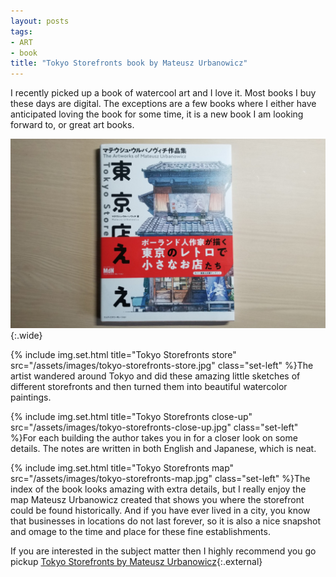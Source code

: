 ```yaml
---
layout: posts
tags:
- ART
- book
title: "Tokyo Storefronts book by Mateusz Urbanowicz"
---
```

I recently picked up a book of watercool art and I love it. Most books I buy these days are digital. The exceptions are a few books where I either have anticipated loving the book for some time, it is a new book I am looking forward to, or great art books.

![Tokyo Storefronts book](/assets/images/tokyo-storefronts-book.jpg){:.wide}

{% include img.set.html
    title="Tokyo Storefronts store"
    src="/assets/images/tokyo-storefronts-store.jpg"
    class="set-left"
%}The artist wandered around Tokyo and did these amazing little sketches of different storefronts and then turned them into beautiful watercolor paintings.

{% include img.set.html
    title="Tokyo Storefronts close-up"
    src="/assets/images/tokyo-storefronts-close-up.jpg"
    class="set-left"
%}For each building the author takes you in for a closer look on some details. The notes are written in both English and Japanese, which is neat.

{% include img.set.html
    title="Tokyo Storefronts map"
    src="/assets/images/tokyo-storefronts-map.jpg"
    class="set-left"
%}The index of the book looks amazing with extra details, but I really enjoy the map Mateusz Urbanowicz created that shows you where the storefront could be found historically. And if you have ever lived in a city, you know that businesses in locations do not last forever, so it is also a nice snapshot and omage to the time and place for these fine establishments.

If you are interested in the subject matter then I highly recommend you go pickup [Tokyo Storefronts by Mateusz Urbanowicz](https://www.amazon.com/gp/product/484436734X/ref=ppx_yo_dt_b_asin_title_o01_s00?ie=UTF8&psc=1){:.external}